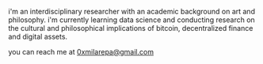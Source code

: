 i'm an interdisciplinary researcher with an academic background on art and philosophy.
i'm currently learning data science and conducting research on the cultural and philosophical implications of bitcoin, decentralized finance and digital assets.

you can reach me at 0xmilarepa@gmail.com

<!---
0xmilarepa/0xmilarepa is a ✨ special ✨ repository because its `README.md` (this file) appears on your GitHub profile.
You can click the Preview link to take a look at your changes.
--->
